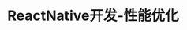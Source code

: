 ---
title: ReactNative开发-性能优化
description: <center>性能优化？优化性能？</center>
categories:
 - ReactNative
tags: 优化
updated: 2019-01-25 17:30:08
---